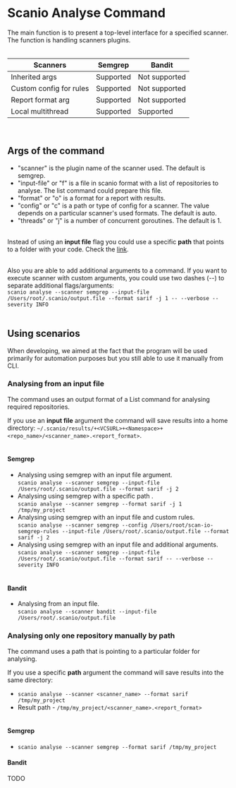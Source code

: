 # Scanio Analyse Command
The main function is to present a top-level interface for a specified scanner. The function is handling scanners plugins. <br><br>

|Scanners|Semgrep|Bandit|
|----|-----|---|
|Inherited args|Supported|Not supported|
|Custom config for rules|Supported|Not supported|
|Report format arg|Supported|Not supported|
|Local multithread|Supported|Supported|
<br>

## Args of the command
- "scanner" is the plugin name of the scanner used. The default is semgrep.
- "input-file" or "f" is a file in scanio format with a list of repositories to analyse. The list command could prepare this file.
- "format" or "o" is a format for a report with results. 
- "config" or "c" is a path or type of config for a scanner. The value depends on a particular scanner's used formats. The default is auto. 
- "threads" or "j" is a number of concurrent goroutines. The default is 1.<br><br>

Instead of using an **input file** flag you could use a specific **path** that points to a folder with your code. Check the [link](#analysing-only-one-repository-manually-by-path). <br><br>

Also you are able to add additional arguments to a command. If you want to execute scanner with custom arguments, you could use two dashes (--) to separate additional flags/arguments:<br>
```scanio analyse --scanner semgrep --input-file /Users/root/.scanio/output.file --format sarif -j 1 -- --verbose --severity INFO```<br><br>

## Using scenarios 
When developing, we aimed at the fact that the program will be used primarily for automation purposes but you still able to use it manually from CLI.<br>

### Analysing from an input file
The command uses an output format of a List command for analysing required repositories.<br>

If you use an **input file** argument the command will save results into a home directory: ```~/.scanio/results/+<VCSURL>+<Namespace>+<repo_name>/<scanner_name>.<report_format>```.<br><br>

#### **Semgrep**
* Analysing using semgrep with an input file argument.<br>
```scanio analyse --scanner semgrep --input-file /Users/root/.scanio/output.file --format sarif -j 2```
* Analysing using semgrep with a specific path .<br>
```scanio analyse --scanner semgrep --format sarif -j 1 /tmp/my_project```
* Analysing using semgrep with an input file and custom rules.<br>
```scanio analyse --scanner semgrep --config /Users/root/scan-io-semgrep-rules --input-file /Users/root/.scanio/output.file --format sarif -j 2```
* Analysing using semgrep with an input file and additional arguments.<br>
```scanio analyse --scanner semgrep --input-file /Users/root/.scanio/output.file --format sarif -- --verbose --severity INFO```<br><br>

#### **Bandit**
* Analysing from an input file.<br>
```scanio analyse --scanner bandit --input-file /Users/root/.scanio/output.file```

### Analysing only one repository manually by path
The command uses a path that is pointing to a particular folder for analysing.<br>

If you use a specific **path** argument the command will save results into the same directory:<br>
* ```scanio analyse --scanner <scanner_name> --format sarif /tmp/my_project```
* Result path - ```/tmp/my_project/<scanner_name>.<report_format>```<br><br>

#### **Semgrep**
* ```scanio analyse --scanner semgrep --format sarif /tmp/my_project```

#### **Bandit**
TODO<br><br>
